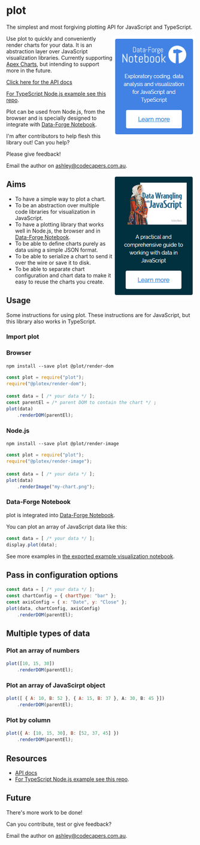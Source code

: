 # plot

The simplest and most forgiving plotting API for JavaScript and TypeScript.

<a target="_blank" href="https://www.data-forge-notebook.com/"><img align="right" src="images/support1.png"></a>

Use plot to quickly and conveniently render charts for your data. It is an abstraction layer over JavaScript visualization libraries. Currently supporting [Apex Charts](https://apexcharts.com/), but intending to support more in the future.

[Click here for the API docs](https://data-forge-notebook.github.io/plot/)

[For TypeScript Node.js example see this repo](https://github.com/data-forge-notebook/plot-examples).

Plot can be used from Node.js, from the browser and is specially designed to integrate with [Data-Forge Notebook](https://www.data-forge-notebook.com/).

I'm after contributors to help flesh this library out! Can you help? 


Please give feedback!

Email the author on ashley@codecapers.com.au.

<a target="_blank" href="http://bit.ly/2t2cJu2"><img align="right" src="images/support2.png"></a>

## Aims

- To have a simple way to plot a chart.
- To be an abstraction over multiple code libraries for visualization in JavaScript.
- To have a plotting library that works well in Node.js, the browser and in [Data-Forge Notebook](https://www.data-forge-notebook.com/).
- To be able to define charts purely as data using a simple JSON format.
- To be able to serialize a chart to send it over the wire or save it to disk.
- To be able to separate chart configuration and chart data to make it easy to reuse the charts you create.

## Usage

Some instructions for using plot. These instructions are for JavaScript, but this library also works in TypeScript.

### Import plot

### Browser

    npm install --save plot @plot/render-dom

```javascript
const plot = require("plot");
require("@plotex/render-dom");

const data = [ /* your data */ ];
const parentEl = /* parent DOM to contain the chart */ ;
plot(data)
    .renderDOM(parentEl);
```

### Node.js

    npm install --save plot @plot/render-image

```javascript
const plot = require("plot");
require("@plotex/render-image");

const data = [ /* your data */ ];
plot(data)
    .renderImage("my-chart.png");
```

### Data-Forge Notebook

plot is integrated into [Data-Forge Notebook](https://www.data-forge-notebook.com/).

You can plot an array of JavaScript data like this:

```javascript
const data = [ /* your data */ ];
display.plot(data);
```

See more examples in [the exported example visualization notebook](https://github.com/data-forge-notebook/wiki/wiki/visualizing-data).

## Pass in configuration options

```javascript
const data = [ /* your data */ ];
const chartConfig = { chartType: "bar" };
const axisConfig = { x: "Date", y: "Close" };
plot(data, chartConfig, axisConfig)
    .renderDOM(parentEl);
```

## Multiple types of data

### Plot an array of numbers

```javascript
plot([10, 15, 30])
    .renderDOM(parentEl);
```

### Plot an array of JavaScirpt object

```javascript
plot([ { A: 10, B: 52 }, { A: 15, B: 37 }, A: 30, B: 45 }])
    .renderDOM(parentEl);
```

### Plot by column

```javascript
plot({ A: [10, 15, 30], B: [52, 37, 45] })
    .renderDOM(parentEl);
```

## Resources

- [API docs](https://data-forge-notebook.github.io/plot/)
- [For TypeScript Node.js example see this repo](https://github.com/data-forge-notebook/plot-examples).

## Future

There's more work to be done!

Can you contribute, test or give feedback?

Email the author on ashley@codecapers.com.au.
